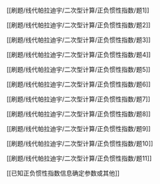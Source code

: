 
[[刷题/线代帕拉迪宇/二次型计算/正负惯性指数/题1]]

[[刷题/线代帕拉迪宇/二次型计算/正负惯性指数/题2]]

[[刷题/线代帕拉迪宇/二次型计算/正负惯性指数/题3]]

[[刷题/线代帕拉迪宇/二次型计算/正负惯性指数/题4]]

[[刷题/线代帕拉迪宇/二次型计算/正负惯性指数/题5]]

[[刷题/线代帕拉迪宇/二次型计算/正负惯性指数/题6]]

[[刷题/线代帕拉迪宇/二次型计算/正负惯性指数/题7]]

[[刷题/线代帕拉迪宇/二次型计算/正负惯性指数/题8]]

[[刷题/线代帕拉迪宇/二次型计算/正负惯性指数/题9]]

[[刷题/线代帕拉迪宇/二次型计算/正负惯性指数/题10]]

[[刷题/线代帕拉迪宇/二次型计算/正负惯性指数/题11]]

[[已知正负惯性指数信息确定参数或其他]] 

